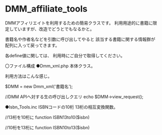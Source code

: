 # DMM_affiliate_tools

DMMアフィリエイトを利用するための簡易クラスです。
利用用途的に書籍に限定していますが、改造でどうとでもなるかと。

書籍名や作者名などを引数に呼び出してやると
該当する書籍に関する情報群が配列に入って戻ってきます。

各define値に関しては、
利用時にご自分で取得してください。

〇ファイル構成
●Dmm_xml.php
 本体クラス。

 利用方法はこんな感じ。

$DMM = new Dmm_xml('書籍名');

//DMM APIへ対する生の呼び出しクエリ
echo $DMM->view_request();

●Isbn_Tools.inc
ISBNコードの10桁 13桁の相互変換関数。

//13桁を10桁に
function ISBN13to10($isbn)

//10桁を13桁に
function ISBN10to13($isbn)

